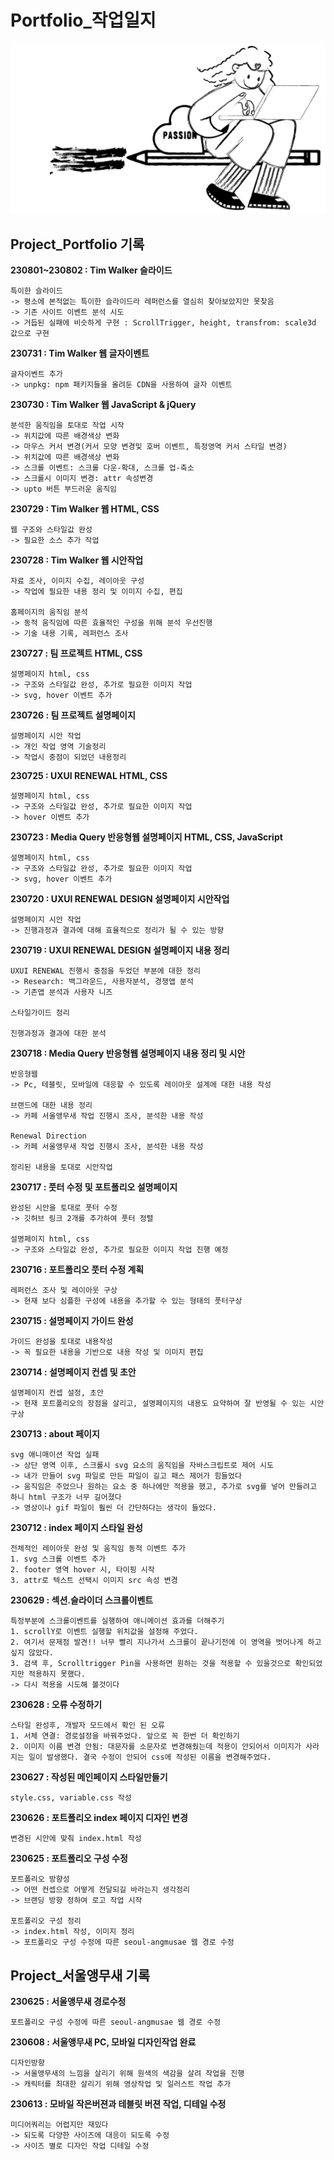 # Portfolio_작업일지
![backgroundEx](./images/me2.gif)

## Project_Portfolio 기록

__230801~230802 : Tim Walker 슬라이드__

    특이한 슬라이드
    -> 평소에 본적없는 특이한 슬라이드라 레퍼런스를 열심히 찾아보았지만 못찾음
    -> 기존 사이트 이벤트 분석 시도
    -> 거듭된 실패에 비슷하게 구현 : ScrollTrigger, height, transfrom: scale3d 값으로 구현

__230731 : Tim Walker 웹 글자이벤트__

    글자이벤트 추가
    -> unpkg: npm 패키지들을 올려둔 CDN을 사용하여 글자 이벤트

__230730 : Tim Walker 웹 JavaScript & jQuery__

    분석한 움직임을 토대로 작업 시작
    -> 위치값에 따른 배경색상 변화
    -> 마우스 커서 변경(커서 모양 변경및 호버 이벤트, 특정영역 커서 스타일 변경)
    -> 위치값에 따른 배경색상 변화
    -> 스크롤 이벤트: 스크롤 다운-확대, 스크롤 업-축소
    -> 스크롤시 이미지 변경: attr 속성변경
    -> upto 버튼 부드러운 움직임 

__230729 : Tim Walker 웹 HTML, CSS__

    웹 구조와 스타일값 완성 
    -> 필요한 소스 추가 작업

__230728 : Tim Walker 웹 시안작업__

    자료 조사, 이미지 수집, 레이아웃 구성 
    -> 작업에 필요한 내용 정리 및 이미지 수집, 편집
    
    홈페이지의 움직임 분석
    -> 동적 움직임에 따른 효율적인 구성을 위해 분석 우선진행
    -> 기술 내용 기록, 레퍼런스 조사

__230727 : 팀 프로젝트 HTML, CSS__

    설명페이지 html, css 
    -> 구조와 스타일값 완성, 추가로 필요한 이미지 작업
    -> svg, hover 이벤트 추가

__230726 : 팀 프로젝트 설명페이지__

    설명페이지 시안 작업
    -> 개인 작업 영역 기술정리
    -> 작업시 중점이 되었던 내용정리


__230725 : UXUI RENEWAL HTML, CSS__

    설명페이지 html, css 
    -> 구조와 스타일값 완성, 추가로 필요한 이미지 작업
    -> hover 이벤트 추가

__230723 : Media Query 반응형웹 설명페이지 HTML, CSS, JavaScript__

    설명페이지 html, css 
    -> 구조와 스타일값 완성, 추가로 필요한 이미지 작업
    -> svg, hover 이벤트 추가


__230720 : UXUI RENEWAL DESIGN 설명페이지 시안작업__

    설명페이지 시안 작업
    -> 진행과정과 결과에 대해 효율적으로 정리가 될 수 있는 방향

__230719 : UXUI RENEWAL DESIGN 설명페이지 내용 정리__

    UXUI RENEWAL 진행시 중점을 두었던 부분에 대한 정리
    -> Research: 백그라운드, 사용자분석, 경쟁앱 분석
    -> 기존앱 분석과 사용자 니즈

    스타일가이드 정리

    진행과정과 결과에 대한 분석


__230718 : Media Query 반응형웹 설명페이지 내용 정리 및 시안__

    반응형웹
    -> Pc, 테블릿, 모바일에 대응할 수 있도록 레이아웃 설계에 대한 내용 작성

    브랜드에 대한 내용 정리
    -> 카페 서울앵무새 작업 진행시 조사, 분석한 내용 작성

    Renewal Direction 
    -> 카페 서울앵무새 작업 진행시 조사, 분석한 내용 작성

    정리된 내용을 토대로 시안작업

__230717 : 풋터 수정 및 포트폴리오 설명페이지__

    완성된 시안을 토대로 풋터 수정
    -> 깃허브 링크 2개를 추가하여 풋터 정렬

    설명페이지 html, css 
    -> 구조와 스타일값 완성, 추가로 필요한 이미지 작업 진행 예정

__230716 : 포트폴리오 풋터 수정 계획__

    레퍼런스 조사 및 레이아웃 구상
    -> 현재 보다 심플한 구성에 내용을 추가할 수 있는 형태의 풋터구상

__230715 : 설명페이지 가이드 완성__

    가이드 완성을 토대로 내용작성
    -> 꼭 필요한 내용을 기반으로 내용 작성 및 이미지 편집

__230714 : 설명페이지 컨셉 및 초안__

    설명페이지 컨셉 설정, 초안
    -> 현재 포트폴리오의 장점을 살리고, 설명페이지의 내용도 요약하여 잘 반영될 수 있는 시안 구상

__230713 : about 페이지__

    svg 애니매이션 작업 실패
    -> 상단 영역 이후, 스크롤시 svg 요소의 움직임을 자바스크립트로 제어 시도
    -> 내가 만들어 svg 파일로 만든 파일이 길고 패스 제어가 힘들었다
    -> 움직임은 주었으나 원하는 요소 중 하나에만 적용을 했고, 추가로 svg를 넣어 만들려고 하니 html 구조가 너무 길어졌다
    -> 영상이나 gif 파일이 훨씬 더 간단하다는 생각이 들었다. 


__230712 : index 페이지 스타일 완성__

    전체적인 레이아웃 완성 및 움직임 동적 이벤트 추가
    1. svg 스크롤 이벤트 추가
    2. footer 영역 hover 시, 타이핑 시작
    3. attr로 텍스트 선택시 이미지 src 속성 변경


__230629 : 섹션.슬라이더 스크롤이벤트__

    특정부분에 스크롤이벤트를 실행하여 애니메이션 효과를 더해주기
    1. scrollY로 이벤트 실행할 위치값을 설정해 주었다.
    2. 여기서 문제점 발견!! 너무 빨리 지나가서 스크롤이 끝나기전에 이 영역을 벗어나게 하고 싶지 않았다.
    3. 검색 후, Scrolltrigger Pin을 사용하면 원하는 것을 적용할 수 있을것으로 확인되었지만 적용하지 못했다.
    -> 다시 적용을 시도해 볼것이다

__230628 : 오류 수정하기__

    스타일 완성후, 개발자 모드에서 확인 된 오류
    1. 서체 연결: 경로설정을 바꿔주었다. 앞으로 꼭 한번 더 확인하기 
    2. 이미지 이름 변경 안됨: 대문자를 소문자로 변경해줬는데 적용이 안되어서 이미지가 사라지는 일이 발생했다. 결국 수정이 안되어 css에 작성된 이름을 변경해주었다.

__230627 : 작성된 메인페이지 스타일만들기__

    style.css, variable.css 작성

__230626 : 포트폴리오 index 페이지 디자인 변경__

    변경된 시안에 맞춰 index.html 작성

__230625 : 포트폴리오 구성 수정__


    포트폴리오 방향성
    -> 어떤 컨셉으로 어떻게 전달되길 바라는지 생각정리
    -> 브랜딩 방향 정하여 로고 작업 시작

    포트폴리오 구성 정리 
    -> index.html 작성, 이미지 정리
    -> 포트폴리오 구성 수정에 따른 seoul-angmusae 웹 경로 수정



## Project_서울앵무새 기록

__230625 : 서울앵무새 경로수정__

    포트폴리오 구성 수정에 따른 seoul-angmusae 웹 경로 수정

__230608 : 서울앵무새 PC, 모바일 디자인작업 완료__

    디자인방향
    -> 서울앵무새의 느낌을 살리기 위해 원색의 색감을 살려 작업을 진행
    -> 캐릭터를 최대한 살리기 위해 영상작업 및 일러스트 작업 추가

__230613 : 모바일 작은버젼과 테블릿 버젼 작업, 디테일 수정__

    미디어쿼리는 어렵지만 재밌다
    -> 되도록 다양한 사이즈에 대응이 되도록 수정
    -> 사이즈 별로 디자인 작업 디테일 수정
